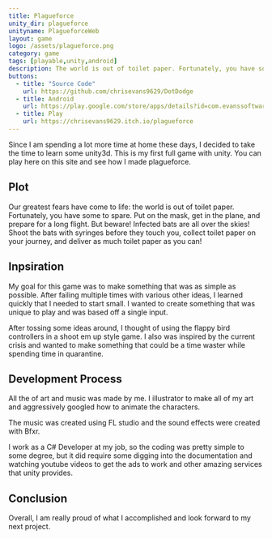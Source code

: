```yaml
---
title: Plagueforce
unity_dir: plagueforce
unityname: PlagueforceWeb
layout: game
logo: /assets/plagueforce.png
category: game
tags: [playable,unity,android]
description: The world is out of toilet paper. Fortunately, you have some to spare.
buttons:
  - title: "Source Code"
    url: https://github.com/chrisevans9629/DotDodge
  - title: Android
    url: https://play.google.com/store/apps/details?id=com.evanssoftware.coronaforce
  - title: Play
    url: https://chrisevans9629.itch.io/plagueforce
---
```

Since I am spending a lot more time at home these days, I decided to take the time to learn some unity3d.  This is my first full game with unity.  You can play here on this site and see how I made plagueforce.

## Plot
Our greatest fears have come to life: the world is out of toilet paper. Fortunately, you have some to spare. Put on the mask, get in the plane, and prepare for a long flight. But beware! Infected bats are all over the skies! Shoot the bats with syringes before they touch you, collect toilet paper on your journey, and deliver as much toilet paper as you can!

## Inpsiration 

My goal for this game was to make something that was as simple as possible.  After failing multiple times with various other ideas, I learned quickly that I needed to start small.  I wanted to create something that was unique to play and was based off a single input.

After tossing some ideas around, I thought of using the flappy bird controllers in a shoot em up style game.  I also was inspired by the current crisis and wanted to make something that could be a time waster while spending time in quarantine.

## Development Process

All the of art and music was made by me.  I illustrator to make all of my art and aggressively googled how to animate the characters.

The music was created using FL studio and the sound effects were created with Bfxr.

I work as a C# Developer at my job, so the coding was pretty simple to some degree, but it did require some digging into the documentation and watching youtube videos to get the ads to work and other amazing services that unity provides.

## Conclusion

Overall, I am really proud of what I accomplished and look forward to my next project.
